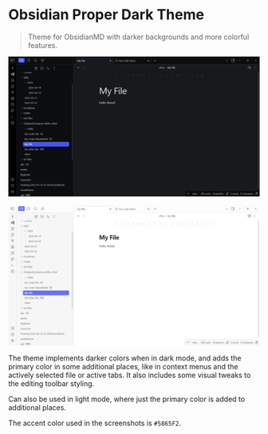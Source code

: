 # Obsidian Proper Dark Theme

> Theme for ObsidianMD with darker backgrounds and more colorful features.

![img.png](img.png)

![img_1.png](img_1.png)

The theme implements darker colors when in dark mode, and adds the primary color in some additional places, like
in context menus and the actively selected file or active tabs. It also includes some visual tweaks to the editing
toolbar styling.

Can also be used in light mode, where just the primary color is added to additional places.

The accent color used in the screenshots is `#5865F2`.
